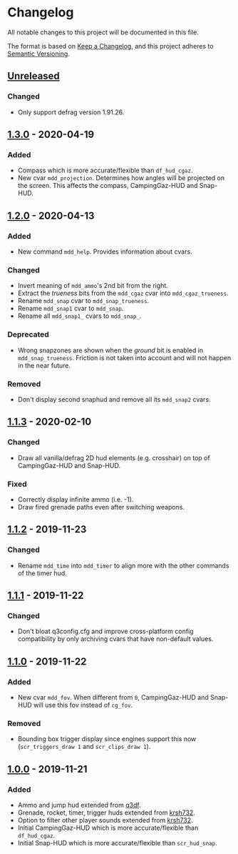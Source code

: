 # Changelog
All notable changes to this project will be documented in this file.

The format is based on [Keep a Changelog](https://keepachangelog.com/en/1.0.0/),
and this project adheres to [Semantic Versioning](https://semver.org/spec/v2.0.0.html).

## [Unreleased]
### Changed
- Only support defrag version 1.91.26.

## [1.3.0] - 2020-04-19
### Added
- Compass which is more accurate/flexible than `df_hud_cgaz`.
- New cvar `mdd_projection`. Determines how angles will be projected on the screen. This affects the compass, CampingGaz-HUD and Snap-HUD.

## [1.2.0] - 2020-04-13
### Added
- New command `mdd_help`. Provides information about cvars.

### Changed
- Invert meaning of `mdd_ammo`'s 2nd bit from the right.
- Extract the *trueness* bits from the `mdd_cgaz` cvar into `mdd_cgaz_trueness`.
- Rename `mdd_snap` cvar to `mdd_snap_trueness`.
- Rename `mdd_snap1` cvar to `mdd_snap`.
- Rename all `mdd_snap1_` cvars to `mdd_snap_`.

### Deprecated
- Wrong snapzones are shown when the *ground* bit is enabled in `mdd_snap_trueness`. Friction is not taken into account and will not happen in the near future.

### Removed
- Don't display second snaphud and remove all its `mdd_snap2` cvars.

## [1.1.3] - 2020-02-10
### Changed
- Draw all vanilla/defrag 2D hud elements (e.g. crosshair) on top of CampingGaz-HUD and Snap-HUD.

### Fixed
- Correctly display infinite ammo (i.e. -1).
- Draw fired grenade paths even after switching weapons.

## [1.1.2] - 2019-11-23
### Changed
- Rename `mdd_time` into `mdd_timer` to align more with the other commands of the timer hud.

## [1.1.1] - 2019-11-22
### Changed
- Don't bloat q3config.cfg and improve cross-platform config compatibility by only archiving cvars that have non-default values.

## [1.1.0] - 2019-11-22
### Added
- New cvar `mdd_fov`. When different from `0`, CampingGaz-HUD and Snap-HUD will use this fov instead of `cg_fov`.

### Removed
- Bounding box trigger display since engines support this now (`scr_triggers_draw 1` and `scr_clips_draw 1`).

## [1.0.0] - 2019-11-21
### Added
- Ammo and jump hud extended from [q3df](https://github.com/q3df/cgame_proxymod).
- Grenade, rocket, timer, trigger huds extended from [krsh732](https://github.com/krsh732/cgame_proxymod).
- Option to filter other player sounds extended from [krsh732](https://github.com/krsh732/cgame_proxymod).
- Initial CampingGaz-HUD which is more accurate/flexible than `df_hud_cgaz`.
- Initial Snap-HUD which is more accurate/flexible than `scr_hud_snap`.

[Unreleased]: ../../compare/v1.3.0...HEAD
[1.3.0]: ../../compare/v1.2.0...v1.3.0
[1.2.0]: ../../compare/v1.1.3...v1.2.0
[1.1.3]: ../../compare/v1.1.2...v1.1.3
[1.1.2]: ../../compare/v1.1.1...v1.1.2
[1.1.1]: ../../compare/v1.1.0...v1.1.1
[1.1.0]: ../../compare/v1.0.0...v1.1.0
[1.0.0]: ../../releases/tag/v1.0.0
